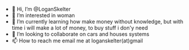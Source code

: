 - 👋 Hi, I’m @LoganSkelter
- 👀 I’m interested in woman
- 🌱 I’m currently learning how make money without knowledge, but with time i will make a lot of money, to buy stuff i don'y need
- 💞️ I’m looking to collaborate on cars and houses systems
- 📫 How to reach me email me at loganskelter(at)gmail

<!---
LoganSkelter/LoganSkelter is a ✨ special ✨ repository because its `README.md` (this file) appears on your GitHub profile.
You can click the Preview link to take a look at your changes.
--->
